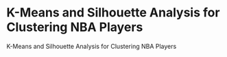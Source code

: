 # K-Means and Silhouette Analysis for Clustering NBA Players
 K-Means and Silhouette Analysis for Clustering NBA Players
